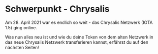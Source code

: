 <!--
---article_info
title: Was ist Chrysalis?
author: [author_1]
reviews: [TomMax2407, reviewer_2]
---
-->


# Schwerpunkt - Chrysalis

Am 28. April 2021 war es endlich so weit - das Chrysalis Netzwerk (IOTA 1.5) ging online.

Was nun alles neu ist und wie du deine Token von dem alten Netzwerk in das neue Chrysalis Netzwerk transferieren kannst, erfährst du auf den nächsten Seiten!
